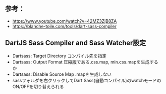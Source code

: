 ## 参考：
- https://www.youtube.com/watch?v=42MZ3ZjB8ZA
- https://blanche-toile.com/tools/dart-sass-compiler

## DartJS Sass Compiler and Sass Watcher設定
- Dartsass: Target Directory コンパイル先を指定
- Dartsass: Output Format 圧縮版である.css.map, min.css.mapを生成するか
- Dartsass: Disable Source Map .mapを生成しない
- sassフォルダを右クリックしてDart Sass(自動コンパイル)のwatchモードのON/OFFを切り替えられる